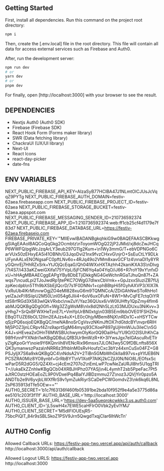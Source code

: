 ## Getting Started
First, install all dependencies. Run this command on the project root directory:
```bash
npm i
```

Then, create the [.env.local] file in the root directory. This file will contain all data for access external services such as Firebase and Auth0.

After, run the development server:
```bash
npm run dev
# or
yarn dev
# or
pnpm dev
```

For finally, open [http://localhost:3000] with your browser to see the result.


## DEPENDENCIES
- Nextjs Auth0 (Auth0 SDK)
- Firebase (Firebase SDK)
- React Hook Form (Forms maker library)
- SWR (Data fetching library)
- ChackraUI (UX/UI library)
- Next-UI
- React Icons
- react-day-picker 
- date-fns


## ENV VARIABLES
NEXT_PUBLIC_FIREBASE_API_KEY=AIzaSyB77HCIBA47J1NLmtOlCJUsJcVqqZ9PYTg
NEXT_PUBLIC_FIREBASE_AUTH_DOMAIN=festiv-62aea.firebaseapp.com
NEXT_PUBLIC_FIREBASE_PROJECT_ID=festiv-62aea
NEXT_PUBLIC_FIREBASE_STORAGE_BUCKET=festiv-62aea.appspot.com
NEXT_PUBLIC_FIREBASE_MESSAGING_SENDER_ID=210736592374
NEXT_PUBLIC_FIREBASE_APP_ID=1:210736592374:web:ff1cb25cf4d1179e7f83d7
NEXT_PUBLIC_FIREBASE_DATABASE_URL=https://festiv-62aea.firebaseio.com
FIREBASE_PRIVATE_KEY='"MIIEvwIBADANBgkqhkiG9w0BAQEFAASCBKkwggSlAgEAAoIBAQCoQqGkg2Ocmbtz\nToyomWOgQ22jP2JMid/xj8dcZwJHCqP6WWFQ/pgWcJzqArLY3eub297G11g2Kum+\n1Wy3mmG/T+ebVDPNGo6CarVUx50zEHxyEA5i41OBNh/G3JqoDvi21nx9fvzCHxvG\njrO+SsEuCtLY9DLkUFynAALxENONgsaFC0pftLNv6o+4RJq49o2VMm8xavGCF1z4\nnaDl1y8YRyGQmrEj7HhRZxSrk+YtJOjQcEqaG/Qh04IWXxHXTAzhh42kaniKXA3S\nDlvg/7t4S7/i433aKZweiGXifa175YVpLi5jFCN6Yq4a04YqO/iJ66+R7roY19xY\nfxDxU+hHAgMBAAECggEAPgYBy8DbETjiDkkgNG4GeWchnRGaTJhuQn87f+ZAwqs7\ncudLpi2TJoJwdRp1jtePKC7OWgG7dIwxCbVmk++GpJzxxSIuziZB7fUjzpKecdpb\n5Tfh9bXSbEjlQcrD/7s1F0DNNv1+cphBBtpHi5fGyhAXVP3/XIX7AVxRuUb4lKrM\nvwOgjZO4eMI828xuG6m9TQMNCcA/ZDiGAhNwSToRhHo1yelZaJxP/8SiipU2M50L\nI054g6JIii4+6oV6uxOFuN+8W1+MvCqFE7ctqOiYRtdS8rfRGd3X583wIQkVRxbc\nwZuY/Yaz36QUsx6/vW0IUHfty1QpZmy4flm6abMJQQKBgQDg0Gfl+lWg3ZZgWsM8\nlx8dl2Nh5LzLtG3MJDUxu3NiKvv+3yHhg7+SrQxBFWXHeTznE7L+VmYpUrBN0xtg\n03lB5Em9bbOVE01FSHZHuEBqOTUZE6bOL12IIm2EAJzs4uX+LE0cOhjyMBem8NjX\nRDx1C+xHSYTCwqSjzPQ6sojoEQKBgQC/meNA8noSrCgVsvzNKmJftOX7rdGtdcBY\nvpr6RlHMj5POZ3jnLCRpvf4Zrs9aprtSgM64mysj93CXoeP897gUjHmWiJu3iIeC\n5GK4J+sHEvea2xOHnT6MWSBUchwymOlyKor0Q9DailHu/YU9O/O2ISUhKhCa98fH\nnPYXNdri1wKBgQDBuLQfB3Ur9mWzR+K+3lYwsJgx7eIGAscuRvETlryZlgKpoGrY\noie9Y6KQnriih8VENcRix96msxs7JLON3wy5C9fDBLnfts856XQK3ymanwszPaza\nNRR6z3fhbInM0sRvHoufzCxc3bYz44xnCuSx04FZ+G8PSJyIjX7S6a9xkQKBgQC4\nNdsA2V+2TiBn5GMbWhGklIa897vs+pYIfJEB6NPCSZRA0Miz8YO8ynbf+GrRbBYT\nV1XotP7AIKj2kCZjU0N/NiO8L/EOfsxScwParD5R2dGG5/QZ4Xt+cj4cEm2707o2\nEmLwP7cwNeZaURJl8hr5U1qgTRIT+//ukaEkZZnhlwKBgQCb04XRBJHPhz07YASj\n4L4ymhT2sb5PpeFac7Pt5aJtRC0stzHOEaEoZL9P0VDxeIPq4BaIYJIBDzmmu27Z\noz3JQVjYir0pzo5AANDTb2e9V6yvjbLWXfRrS9v1ymZukRiyrSCaDePCWGomdvZ3\nk6kq6L8NL2sP635913dTfe5OEw=="'
AUTH0_SECRET='b1c7f63136f460fb05391be2bda10f952f9e4a5e3775d86aee5101c203f3f11f'
AUTH0_BASE_URL='http://localhost:3000'
AUTH0_ISSUER_BASE_URL='https://dev-5aa5ueqrokcwkkc3.us.auth0.com'
AUTH0_CLIENT_ID='jL5swH4x7EWE5caHFIrO0Vbk2yEvlYMJ'
AUTH0_CLIENT_SECRET='M5dIFlOUEsjR5-75bcPiQlT_84r9sSBLSkoZ1PSV9Jrn5QwgdTxqjCIar6lhWcTn'


## AUTH0 Config
Allowed Callback URLs:
https://festiv-app-two.vercel.app/api/auth/callback
http://localhost:3000/api/auth/callback

Allowed Logout URLS:
https://festiv-app-two.vercel.app
http://localhost:3000
